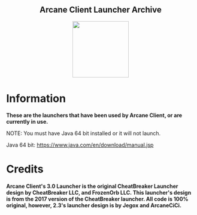 <h2 align="center">Arcane Client Launcher Archive</h2>

<p align="center">
    <img src="https://i.imgur.com/e4Au1VM.png" width="150" height="150"/>
</p>

# Information

**These are the launchers that have been used by Arcane Client, or are currently in use.**

NOTE: You must have Java 64 bit installed or it will not launch.

Java 64 bit: https://www.java.com/en/download/manual.jsp

# Credits

<h4>Arcane Client's 3.0 Launcher is the original CheatBreaker Launcher design by CheatBreaker LLC, and FrozenOrb LLC. This launcher's design is from the 2017 version of the CheatBreaker launcher. All code is 100% original, however, 2.3's launcher design is by Jegox and ArcaneCiCi.</h4>
